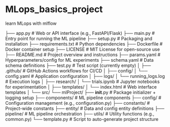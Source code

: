 # MLops_basics_project
learn MLops with mlflow 


├── app.py                 # Web or API interface (e.g., FastAPI/Flask)
├── main.py                # Entry point for running the ML pipeline
├── setup.py               # Packaging and installation
├── requirements.txt       # Python dependencies
├── Dockerfile             # Docker container setup
├── LICENSE                # MIT License for open-source use
├── README.md              # Project overview and instructions
├── params.yaml            # Hyperparameters/config for ML experiments
├── schema.yaml            # Data schema definitions
├── test.py                # Test script (currently empty)
│
├── .github/               # GitHub Actions workflows for CI/CD
│
├── config/
│   └── config.yaml        # Application configuration
│
├── logs/
│   └── running_logs.log   # Execution logs
│
├── research/
│   └── trials.ipynb       # Jupyter notebooks for experimentation
│
├── templates/
│   └── index.html         # Web interface templates
│
└── src/
    └── mlProject/
        ├── __init__.py           # Package initializer + logging setup
        ├── components/           # ML pipeline components
        ├── config/               # Configuration management (e.g., configuration.py)
        ├── constants/            # Project-wide constants
        ├── entity/               # Data and config entity definitions
        ├── pipeline/             # ML pipeline orchestration
        ├── utils/                # Utility functions (e.g., common.py)
        └── template.py           # Script to auto-generate project structure

